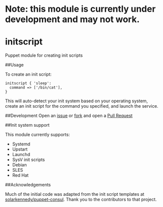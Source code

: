 # Note: this module is currently under development and may not work.

# initscript
Puppet module for creating init scripts

##Usage

To create an init script:
```
initscript { 'sleep':
  command => ['/bin/cat'],
}
```

This will auto-detect your init system based on your operating system,
create an init script for the command you specified,
and launch the service.

##Development
Open an [issue](https://github.com/EvanKrall/puppet-initscript/issues) or
[fork](https://github.com/EvanKrall/puppet-initscript/fork) and open a
[Pull Request](https://github.com/EvanKrall/puppet-initscript/pulls)

##Init system support

This module currently supports:

- Systemd
- Upstart
- Launchd
- SysV init scripts
 - Debian
 - SLES
 - Red Hat


##Acknowledgements

Much of the initial code was adapted from the init script templates at [solarkennedy/puppet-consul](https://github.com/solarkennedy/puppet-consul). Thank you to the contributors to that project.